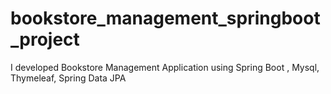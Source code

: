 # bookstore_management_springboot_project
I developed Bookstore Management Application using Spring Boot , Mysql, Thymeleaf, Spring Data JPA
